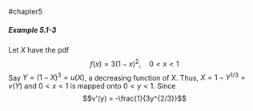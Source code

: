 #chapter5 
##### Example 5.1-3
Let $X$ have the pdf $$f(x) = 3(1-x)^2,\quad 0 < x < 1$$ Say $Y = (1-X)^3 = u(X)$, a decreasing function of $X$. Thus, $X = 1 - Y^{1/3} = v(Y)$ and $0 < x < 1$ is mapped onto $0 < y < 1$. Since $$v'(y) = -\frac{1}{3y^{2/3}}$$